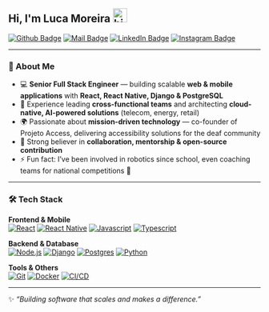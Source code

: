 ## Hi, I'm Luca Moreira <img src="https://user-images.githubusercontent.com/1303154/88677602-1635ba80-d120-11ea-84d8-d263ba5fc3c0.gif" width="28px" alt="hi">

[![Github Badge](https://img.shields.io/badge/-@LucaMoreira-181717?style=flat&logo=github&logoColor=white&link=https://github.com/LucaMoreira)](https://github.com/LucaMoreira)
[![Mail Badge](https://img.shields.io/badge/-lucamoreiraofficial-c14438?style=flat&logo=gmail&logoColor=white)](mailto:lucamoreiraofficial@gmail.com)
[![LinkedIn Badge](https://img.shields.io/badge/-Luca%20Moreira-0077b5?style=flat&logo=linkedin&logoColor=white&link=https://linkedin.com/in/luca-moreira)](https://linkedin.com/in/luca-moreira)
[![Instagram Badge](https://img.shields.io/badge/-lucamoreira_of-E4405F?style=flat&logo=instagram&logoColor=white)](https://instagram.com/lucamoreira_of)

---

### 🚀 About Me

- 💻 **Senior Full Stack Engineer** — building scalable **web & mobile applications** with **React, React Native, Django & PostgreSQL**  
- 🔧 Experience leading **cross-functional teams** and architecting **cloud-native, AI-powered solutions** (telecom, energy, retail)  
- 🌍 Passionate about **mission-driven technology** — co-founder of Projeto Access, delivering accessibility solutions for the deaf community  
- 🤝 Strong believer in **collaboration, mentorship & open-source contribution**  
- ⚡ Fun fact: I’ve been involved in robotics since school, even coaching teams for national competitions 🦾  

---

### 🛠️ Tech Stack

**Frontend & Mobile**  
[![React](https://img.shields.io/badge/-React-61DBFB?style=for-the-badge&logo=react&logoColor=white)](#)
[![React Native](https://img.shields.io/badge/-React%20Native-20232A?style=for-the-badge&logo=react&logoColor=61DBFB)](#)
[![Javascript](https://img.shields.io/badge/-Javascript-F7DF1E?style=for-the-badge&logo=javascript&logoColor=black)](#)
[![Typescript](https://img.shields.io/badge/-TypeScript-3178C6?style=for-the-badge&logo=typescript&logoColor=white)](#)

**Backend & Database**  
[![Node.js](https://img.shields.io/badge/-Node.js-339933?style=for-the-badge&logo=node.js&logoColor=white)](#)
[![Django](https://img.shields.io/badge/-Django-092E20?style=for-the-badge&logo=django&logoColor=white)](#)
[![Postgres](https://img.shields.io/badge/-PostgreSQL-336791?style=for-the-badge&logo=postgresql&logoColor=white)](#)
[![Python](https://img.shields.io/badge/-Python-3776AB?style=for-the-badge&logo=python&logoColor=white)](#)

**Tools & Others**  
[![Git](https://img.shields.io/badge/-Git-F05032?style=for-the-badge&logo=git&logoColor=white)](#)
[![Docker](https://img.shields.io/badge/-Docker-2496ED?style=for-the-badge&logo=docker&logoColor=white)](#)
[![CI/CD](https://img.shields.io/badge/-CI/CD-000000?style=for-the-badge&logo=githubactions&logoColor=white)](#)

---

✨ *“Building software that scales and makes a difference.”* 
